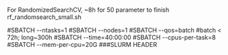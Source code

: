 For RandomizedSearchCV, ~8h for 50 parameter to finish rf_randomsearch_small.sh

#SBATCH --ntasks=1
#SBATCH --nodes=1
#SBATCH --qos=batch   #batch < 72h; long~300h
#SBATCH --time=40:00:00
#SBATCH --cpus-per-task=8
#SBATCH --mem-per-cpu=20G
###SLURM HEADER